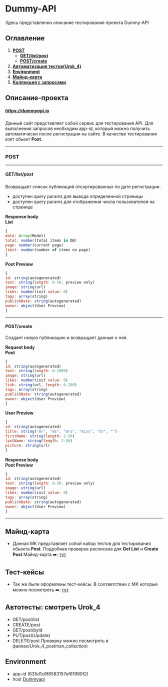 # Dummy-API

Здесь представленно описание тестирования проекта Dummy-API

## Оглавление

1. [**POST**](#post)
     - [**GET/list/post**](#getlistpost) 
     - [**POST/create**](#postcreate)
2. [**Автоматизация тестов(Urok_4)**](#автотесты-смотреть-urok_4)
3. [**Environment**](#environment)    
4. [**Майнд-карта**](#майнд-карта)
5. [**Коллекция с запросами**](#тест-кейсы)   

## Описание-проекта

##### https://dummyapi.io 
Данный сайт представляет собой сервис для тестирования API. Для выполнения запросов необходим app-id, который можно получить автоматически после регистрации на сайте. В качестве тестирования взят обьект **Post**.
______
### POST    
____
##### GET/list/post  
Возвращает список публикаций отсортированных по дате регистрации.
- доступен query params для вывода определенной страницы
- доступен query params для отображения числа пользователей на странице

**Response body**    
**List**    
```Javascript
{
data: Array(Model)
total: number(total items in DB)
page: number(current page)
limit: number(number of items on page)
}
```
**Post Preview**    
```Javascript
{
id: string(autogenerated)
text: string(length: 6-50, preview only)
image: string(url)
likes: number(init value: 0)
tags: array(string)
publishDate: string(autogenerated)
owner: object(User Preview)
}
```
____
#### POST/create    
Создает новую публикацию и возвращает данные о ней.    

**Request body**     
**Post**
```Javascript
{
id: string(autogenerated)
text: string(length: 6-1000)
image: string(url)
likes: number(init value: 0)
link: string(url, length: 6-200)
tags: array(string)
publishDate: string(autogenerated)
owner: object(User Preview)
}
```
**User Preview**    

```Javascript
{
id: string(autogenerated)
title: string("mr", "ms", "mrs", "miss", "dr", "")
firstName: string(length: 2-50)
lastName: string(length: 2-50)
picture: string(url)
}
```
**Response body**    
**Post Preview**
```Javascript
{
id: string(autogenerated)
text: string(length: 6-50, preview only)
image: string(url)
likes: number(init value: 0)
tags: array(string)
publishDate: string(autogenerated)
owner: object(User Preview)
}
```
________

## Майнд-карта
- Данная МК представляет собой набор тестов для тестирования обьекта **Post**. Подробная проверка расписана для **Get List** и **Create Post**
Майнд-карта ➡️: [тут](https://xmind.works/iXiavQVY)


## Тест-кейсы
- Так же были оформлены тест-кейсы. В соответствии с МК которые можно посмотреть ➡️: [тут](https://clck.ru/32cZUq)


## Автотесты: смотреть Urok_4      
- GET/post/list
- CREATE/post
- GET/post/byId
- PUT/post(Update)
- DELETE/post
Проверку можно посмотреть в файлах(Urok_4_postman_collection)

## Environment    
- app-id (635d1c8f6583157ef61990f2)
- host [Dummyapi](https://dummyapi.io/data/v1)    

